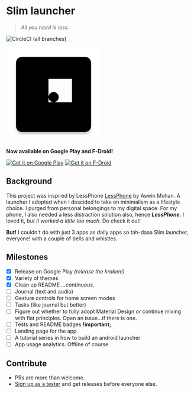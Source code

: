 # Slim launcher
> _All you need is less._

![CircleCI (all branches)](https://img.shields.io/circleci/project/github/sduduzog/slim-launcher.svg?style=plastic)

![Slim Launcher Logo](docs/assets/ic_launcher-web.png)

**Now available on Google Play and F-Droid!**

[<img src="https://play.google.com/intl/en_us/badges/images/generic/en-play-badge.png"
     alt="Get it on Google Play"
     height="80">](https://play.google.com/store/apps/details?id=com.sduduzog.slimlauncher)
[<img src="https://f-droid.org/badge/get-it-on.png"
     alt="Get it on F-Droid"
     height="80">](https://f-droid.org/packages/com.sduduzog.slimlauncher/)

## Background

This project was inspired by LessPhone [LessPhone](https://play.google.com/store/apps/details?id=me.aswinmohan.nophone) by Aswin Mohan. A launcher I adopted when I descided to take on minimalism as a lifestyle choice. I purged from personal belongings to my digital space. For my phone, I also needed a less distraction solution also, hence **_LessPhone_**. I loved it, _but it worked a little too much_. Do check it out!

**But!** I couldn't do with just 3 apps as daily apps so tah-daaa Slim launcher, everyone! with a couple of bells and whistles.

## Milestones

- [x] Release on Google Play _(release the kraken!)_
- [x] Variety of themes
- [x] Clean up README _...continuous_.
- [ ] Journal (text and audio)
- [ ] Gesture controls for home screen modes
- [ ] Tasks (like journal but better)
- [ ] Figure out whether to fully adopt Material Design or continue mixing with flat principles. Open an issue...if there is one.
- [ ] Tests and README badges **!important;**
- [ ] Landing page for the app.
- [ ] A tutorial series in how to build an android launcher
- [ ] App usage analytics. Offline of course

## Contribute

- PRs are more than welcome.
- [Sign up as a tester](https://play.google.com/apps/testing/com.sduduzog.slimlauncher) and get releases before everyone else.
